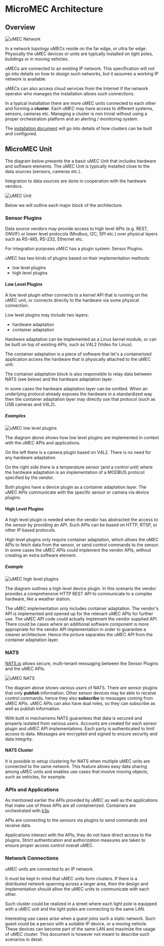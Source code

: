 # MicroMEC Architecture

## Overview

![uMEC Network](./umec_network.png)

In a network topology uMECs reside on the far edge, or ultra far edge. 
Physically the uMEC devices or units are typically installed on light poles, 
buildings or in moving vehicles. 

uMECs are connected to an existing IP network. This specification will not go 
into details on how to design such networks, but it assumes a working IP network
is available. 

uMECs can also access cloud services from the Internet if the network operator 
who manages the installation allows such connections. 

In a typical installation there are more uMEC units connected to each other and 
forming a **cluster**. Each uMEC may have access to different systems, sensors, 
cameras etc. Managing a cluster is non trivial without using a proper 
orchestration platform and an alerting / monitoring system. 

The [installation document](../installation/umec_installation.md) will go into 
details of how clusters can be built and configured.

## MicroMEC Unit

The diagram below presents the a basic uMEC Unit that includes hardware and 
software elements. The uMEC Unit is typically installed close to the data 
sources (sensors, cameras etc.). 

Integration to data sources are done in cooperation with the hardware vendors. 

![uMEC Unit](./umec_unit.png)

Below we will outline each major block of the architecture.

### Sensor Plugins

Data source vendors may provide access to high level APIs (e.g. REST, ONVIF) or 
lower level protocols (Modbus, I2C, SPI etc.) over physical layers such as 
RS-485, RS-232, Ethernet etc. 

For integration purposes uMEC has a plugin system: Sensor Plugins. 

uMEC has two kinds of plugins based on their implementation methods:

* low level plugins
* high level plugins

#### Low Level Plugins

A low level plugin either connects to a kernel API that is running on the uMEC 
unit, or connects directly to the hardware via some physical connection.

Low level plugins may include two layers: 

* hardware adaptation
* container adaptation

Hardware adaptation can be implemented as a Linux kernel module, or can be 
built on top of existing APIs, such as V4L2 (Video for Linux). 

The container adaptation is a piece of software that let's a containerized 
application access the hardware that is physically attached to the uMEC unit. 

The container adaptation block is also responsible to relay data between 
NATS (see below) and the hardware adaptation layer. 

In some cases the hardware adaptation layer can be omitted. When an underlying 
protocol already exposes the hardware in a standardized way then the container
adaptation layer may directly use that protocol (such as USB cameras and V4L2).

##### Examples

![uMEC low level plugins](./low_level_plugins.png)

The diagram above shows how low level plugins are implemented in context with 
the uMEC APIs and applications. 

On the left there is a camera plugin based on V4L2. There is no need for any 
hardware adaptation.

On the right side there is a temperature sensor (and a control unit) where the
hardware adaptation is an implementation of a MODBUS protocol specified by the 
vendor.

Both plugins have a device plugin as a container adaptation layer. The uMEC APIs
communicate with the specific sensor or camera via device plugins.

#### High Level Plugins

A high level plugin is needed when the vendor has abstracted the access to the 
sensor by providing an API. Such APIs can be based on HTTP, RTSP, or other IP 
based protocols. 

High level plugins only require container adaptation, which allows the uMEC APIs
to fetch data from the sensor, or send control commands to the sensor. In some
cases the uMEC APIs could implement the vendor APIs, without creating an extra 
software element. 

##### Example

![uMEC high level plugins](./high_level_plugins.png)

The diagram outlines a high level device plugin. In this scenario the vendor 
provides a comprehensive HTTP REST API to communicate to a complex hardware, 
like a weather station.

The uMEC implementation only includes container adaptation. The vendor's API is
implemented and opened up for the relevant uMEC APIs for further use. The uMEC
API code could actually implement the vendor supplied API. There could be cases 
where an additional software component is more appropriate for the vendor API 
implementation in order to guarantee a cleaner architecture. Hence the picture 
separates the uMEC API from the container adaptation layer. 

### NATS

[NATS.io](https://nats.io) allows secure, multi-tenant messaging between the 
Sensor Plugins and the uMEC APIs. 

![uMEC NATS](./nats.png)

The diagram above shows various *users* of NATS. There are sensor plugins that 
only **publish** information. Other sensor devices may be able to receive 
control commands, hence they also **subscribe** to messages coming from uMEC 
APIs. uMEC APIs can also have dual roles, so they can subscribe as well as 
publish information. 

With built in mechanisms NATS guarantees that data is secured and properly
isolated from various *users*. Accounts are created for each sensor plugin and 
uMEC API implementations. Each party is authenticated to limit access to data. 
Messages are encrypted and signed to ensure security and data integrity.

#### NATS Cluster

It is possible to setup clustering for NATS when multiple uMEC units are 
connected to the same network. This feature allows easy data sharing among uMEC
units and enables use cases that involve moving objects, such as vehicles, for 
example. 

### APIs and Applications

As mentioned earlier the APIs provided by uMEC as well as the applications that 
make use of these APIs are all containerized. Containers are orchestrated with 
[k3s](https://k3s.io). 

APIs are connecting to the sensors via plugins to send commands and receive 
data. 

Applications interact with the APIs, they do not have direct access to the 
plugins. Strict authentication and authorization measures are taken to ensure 
proper access control overall uMEC.

### Network Connections

uMEC units are connected to an IP network. 

It must be kept in mind that uMEC units form clusters. If there is a distributed 
network spanning across a larger area, then the design and implementation should 
allow the uMEC units to communicate with each other. 

Such cluster could be realized in a street where each light pole is equipped 
with a uMEC unit and the light poles are connecting to the same LAN.

Interesting use cases arise when a guest joins such a static network. Such guest 
could be a person with a suitable IP device, or a moving vehicle. These devices
can become part of the same LAN and maximize the usage of uMEC cluster. This 
document is however not meant to describe such scenarios in detail.

















